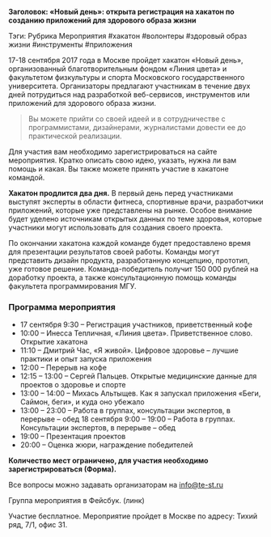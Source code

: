 **Заголовок: «Новый день»: открыта регистрация на хакатон по созданию приложений для здорового образа жизни**

Тэги: Рубрика Мероприятия #хакатон #волонтеры #здоровый образ жизни #инструменты #приложения

17-18 сентября 2017 года в Москве пройдет хакатон «Новый день», организованный благотворительным фондом «Линия цвета» и факультетом физкультуры и спорта Московского государственного университета. Организаторы предлагают участникам в течение двух дней потрудиться над разработкой веб-сервисов, инструментов или приложений для здорового образа жизни.

> Вы можете прийти со своей идеей и в сотрудничестве с программистами, дизайнерами, журналистами довести ее до практической реализации.

Для участия вам необходимо зарегистрироваться на сайте мероприятия. Кратко описать свою идею, указать, нужна ли вам помощь и какая. Вы также можете принять участие в хакатоне командой.

**Хакатон продлится два дня.** В первый день перед участниками выступят эксперты в области фитнеса, спортивные врачи, разработчики приложений, которые уже представлены на рынке. Особое внимание будет уделено источникам открытых данных по теме здоровья, которые участники могут использовать для создания своего проекта.

По окончании хакатона каждой команде будет предоставлено время для презентации результатов своей работы. Команды могут представить дизайн продукта, разработанную концепцию, прототип, уже готовое решение. Команда-победитель получит 150 000 рублей на доработку проекта, а также консультационную помощь команды факультета программирования МГУ.

### Программа мероприятия
* 17 сентября 9:30 – Регистрация участников, приветственный кофе
* 10:00 – Инесса Тепличная, «Линия цвета». Приветственное слово. Открытие хакатона
* 11:10 – Дмитрий Час, «Я живой». Цифровое здоровье – лучшие практики и опыт запуска приложения
* 12:00 – Перерыв на кофе
* 12:15 – 13:00 – Сергей Пальцев. Открытые медицинские данные для проектов о здоровье и спорте
* 13:00 – 14:00 – Михась Альтыщев. Как я запускал приложения «Беги, Саймон, беги», и куда оно убежало
* 13:00 – 23:00 – Работа в группах, консультации экспертов, в перерыве – обед
18 сентября 9:00 – 19:00 – Работа в группах. Консультации экспертов, в перерыве – обед
* 19:00 – Презентация проектов
* 20:00 – Оценка жюри, награждение победителей

**Количество мест ограничено, для участия необходимо зарегистрироваться (Форма).** 

Все вопросы можно задавать организаторам на info@te-st.ru

Группа мероприятия в Фейсбук. (линк)

Участие бесплатное. Мероприятие пройдет в Москве по адресу: Тихий ряд, 7/1, офис 31.
